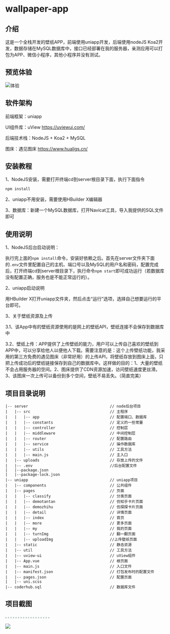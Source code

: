 #  wallpaper-app

## 介绍

这是一个全栈开发的壁纸APP，前端使用uniapp开发，后端使用nodeJS Koa2开发，数据存储在MySQL数据库中，接口已经部署在我的服务器，亲测应用可以打包为APP、微信小程序，其他小程序并没有测试。

## 预览体验
![体验](https://images.gitee.com/uploads/images/2021/0202/105233_995bc009_5335319.png "预览.png")

##  软件架构

前端框架：uniapp

UI组件库：uView  https://uviewui.com/

后端技术栈：NodeJS + Koa2 + MySQL

图床：遇见图床 https://www.hualigs.cn/

##  安装教程

1、NodeJS安装，需要打开终端cd到server根目录下面，执行下面指令

```js
npm install
```

2、uniapp不用安装，需要使用HBuilder X编辑器

3、数据库：新建一个MySQL数据库，打开Navicat工具，导入我提供的SQL文件即可

##  使用说明

1、NodeJS后台启动说明：

执行完上面的`npm install`命令，安装好依赖之后。首先在server文件夹下面的`.env`文件里配置自己的主机、端口号以及MySQL的用户名和密码，配置完成后，打开终端cd到server根目录下，执行命令`npm start`即可成功运行（若数据库没有配置正确，服务也是不能正常运行的）。

2、uniapp启动说明

用HBuilder X打开uniapp文件夹，然后点击“运行”选项，选择自己想要运行的平台即可。

3、关于壁纸资源及上传

3.1、该App中有的壁纸资源使用的是网上的壁纸API，壁纸连接不会保存到数据库中

3.2、壁纸上传：APP提供了上传壁纸的能力，用户可以上传自己喜欢的壁纸到APP中，可以分享给他人以便他人下载。需要注意的是：这个上传壁纸功能，我采用的第三方免费的遇见图床（非常好用）的上传API，将壁纸存放到图床上面，只把上传成功后的壁纸链接保存到自己的数据库中。这样做的目的：1、大量的壁纸不会占用服务器的空间。2、图床提供了CDN资源加速，访问壁纸速度更丝滑。3、该图床一次上传可以备份到多个空间，壁纸不易丢失。（简直完美）

## 项目目录说明

```
|-- server                                    // node后台项目
|   |-- src                                   // 主程序
|   |   |-- app                               // 配置端口、数据库
|   |   |-- constants                         // 定义的一些常量
|   |   |-- controller                        // 控制层
|   |   |-- middleware                        // 中间控制层
|   |   |-- router                            // 配置路由
|   |   |-- service                           // 操作数据库
|   |   |-- utils                             // 工具方法
|   |   |-- main.js                           // 主入口
|   |-- uploads                               // 存放上传的文件  
|   |-- .env                                  //后台配置文件
|   |--package.json
|   |--package-lock.json                      
|-- uniapp                                    // uniapp项目
|   |-- components                            // 公共组件
|   |-- pages                                 // 页面
|   |   |-- classify                          // 分类页面
|   |   |-- demotantan                        // 仿知乎卡片页面
|   |   |-- demozhihu                         // 仿探探卡片页面
|   |   |-- detail                            // 详情页面
|   |   |-- index                             // 首页
|   |   |-- more                              // 更多页面
|   |   |-- my                                // 我的页面
|   |   |-- turnImg                           // 翻一翻页面
|   |   |-- uploadImg                         //上传壁纸页面
|   |-- static                                // 静态资源
|   |-- util                                  // 工具方法
|   |-- uview-ui                              // uView组件
|   |-- App.vue                               // 根页面
|   |-- main.js                               // 入口文件
|   |-- manifest.json                         // 打包发布时的配置文件
|   |-- pages.json                            // 配置页面
|   |-- uni.scss                          
|-- coderhub.sql                              // 数据库文件
```

## 项目截图

<img src="C:\Users\小笑残虹\Desktop\1.jpg" style="zoom:25%;" />

<img src="https://www.hualigs.cn/image/6013c41ff351d.jpg" style="zoom:25%;" />

<img src="https://www.hualigs.cn/image/6013ce9b70093.jpg" style="zoom:25%;" />

<img src="https://www.hualigs.cn/image/6013cf0d3ee0e.jpg" style="zoom:25%;" />

<img src="https://www.hualigs.cn/image/6013cfa94552c.jpg" style="zoom:25%;" />

<img src="https://www.hualigs.cn/image/6013cfa9462c4.jpg" style="zoom:25%;" />

<img src="https://www.hualigs.cn/image/6013cfa941989.jpg" style="zoom:25%;" />

<img src="https://www.hualigs.cn/image/6013cfa94983c.jpg" style="zoom:25%;" />

<img src="https://www.hualigs.cn/image/6013cfa94ef3b.jpg" style="zoom:25%;" />

<img src="https://www.hualigs.cn/image/6013cfa97cf7c.jpg" style="zoom:25%;" />

<img src="https://www.hualigs.cn/image/6013cfa9800fb.jpg" style="zoom:25%;" />

<img src="https://www.hualigs.cn/image/6013cfa9718f3.jpg" style="zoom:25%;" />

<img src="https://www.hualigs.cn/image/6013cfa999f17.jpg" style="zoom:25%;" />

<img src="https://www.hualigs.cn/image/6013cfa97d08b.jpg" style="zoom:25%;" />

<img src="https://www.hualigs.cn/image/6013cfa97f4e5.jpg" style="zoom:25%;" />

<img src="https://www.hualigs.cn/image/6013cfa956811.jpg" style="zoom:25%;" />

<img src="https://www.hualigs.cn/image/6013cfa966b06.jpg" style="zoom:25%;" />

<img src="https://www.hualigs.cn/image/6013cfa96a882.jpg" style="zoom:25%;" />

![](https://www.hualigs.cn/image/6013cfa9c3d0c.jpg)











